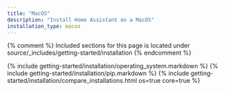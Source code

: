 ```yaml
---
title: "MacOS"
description: "Install Home Assistant on a MacOS"
installation_type: macos
---
```

{% comment %}
Included sections for this page is located under source/_includes/getting-started/installation
{% endcomment %}

{% include getting-started/installation/operating_system.markdown %}
{% include getting-started/installation/pip.markdown %}
{% include getting-started/installation/compare_installations.html os=true core=true %}
